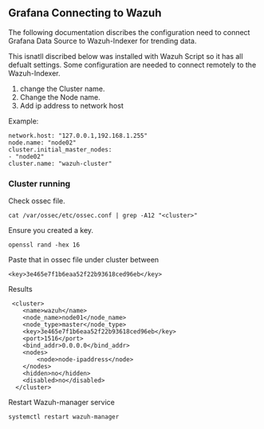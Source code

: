 ## Grafana Connecting to Wazuh

The following documentation discribes the configuration need to  connect Grafana Data Source to Wazuh-Indexer for trending data.

This isnatll discribed below was installed with  Wazuh Script so it has all defualt settings. Some configuration are needed to connect remotely to the Wazuh-Indexer.

1. change the Cluster name.
2. Change the Node name.
3. Add ip address to network host

Example:
```
network.host: "127.0.0.1,192.168.1.255"
node.name: "node02"
cluster.initial_master_nodes:
- "node02"
cluster.name: "wazuh-cluster"
```

### Cluster running
Check ossec file.
```
cat /var/ossec/etc/ossec.conf | grep -A12 "<cluster>"
```
Ensure you created a key.
 ```
openssl rand -hex 16
```
Paste that in ossec file under cluster between <key></key> 
```
<key>3e465e7f1b6eaa52f22b93618ced96eb</key>
```

Results

```
 <cluster>
    <name>wazuh</name>
    <node_name>node01</node_name>
    <node_type>master</node_type>
    <key>3e465e7f1b6eaa52f22b93618ced96eb</key>
    <port>1516</port>
    <bind_addr>0.0.0.0</bind_addr>
    <nodes>
        <node>node-ipaddress</node>
    </nodes>
    <hidden>no</hidden>
    <disabled>no</disabled>
  </cluster>
```

Restart  Wazuh-manager service

```
systemctl restart wazuh-manager
```
